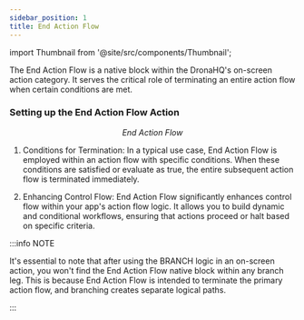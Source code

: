 ```yaml
---
sidebar_position: 1
title: End Action Flow
---
```


import Thumbnail from '@site/src/components/Thumbnail';


The End Action Flow is a native block within the DronaHQ's on-screen action category. It serves the critical role of terminating an entire action flow when certain conditions are met.

### Setting up the End Action Flow Action

<figure>
<Thumbnail src="/img/reference/actionflow-blocks/end-action-flow/end-action-flow.png" alt="End Action Flow" />
<figcaption align='center'><i>End Action Flow</i></figcaption>
</figure>


1. Conditions for Termination: In a typical use case, End Action Flow is employed within an action flow with specific conditions. When these conditions are satisfied or evaluate as true, the entire subsequent action flow is terminated immediately.


<figure>
<Thumbnail src="/img/reference/actionflow-blocks/end-action-flow/feild.jpeg" alt="End Action Flow" />
</figure>


2. Enhancing Control Flow: End Action Flow significantly enhances control flow within your app's action flow logic. It allows you to build dynamic and conditional workflows, ensuring that actions proceed or halt based on specific criteria.

:::info NOTE

It's essential to note that after using the BRANCH logic in an on-screen action, you won't find the End Action Flow native block within any branch leg. This is because End Action Flow is intended to terminate the primary action flow, and branching creates separate logical paths.

:::
